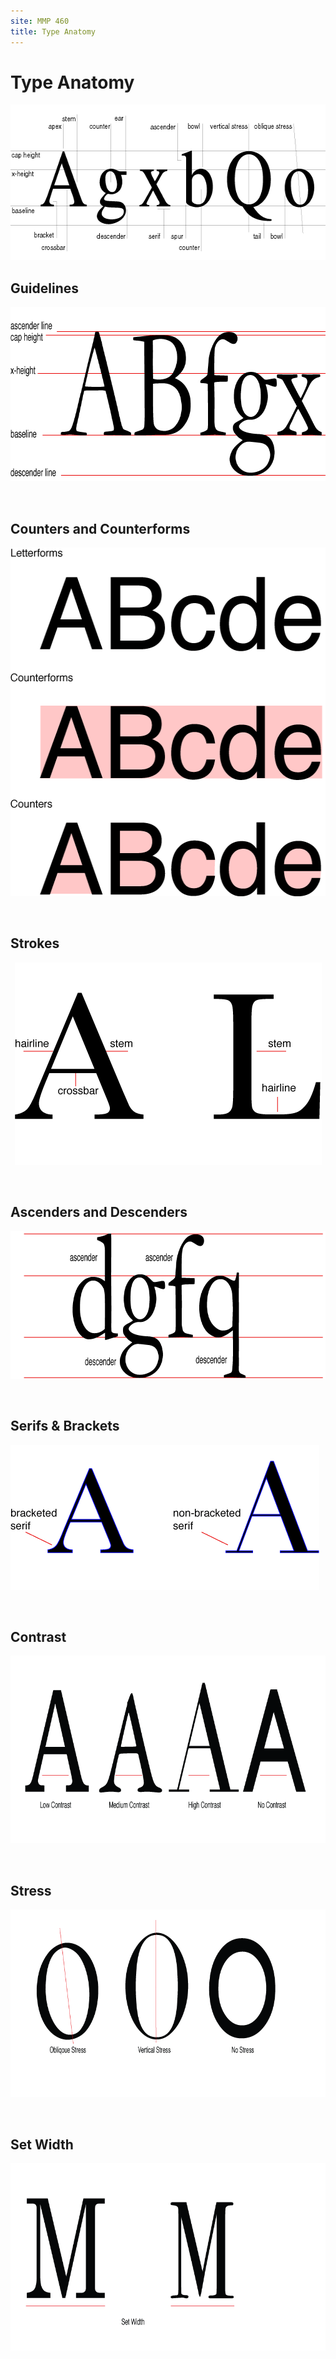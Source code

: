 ```yaml
---
site: MMP 460
title: Type Anatomy
---
```

<h1>Type Anatomy</h1>
<p align="center"><img src="anatomy.gif" width="617" height="249" /></p>
<h2>Guidelines</h2>
<p><img src="guidelines.gif" width="764" height="279" /></p>
<p>&nbsp;</p>

<h2>Counters and Counterforms</h2>
<p align="center"><img src="counters.gif" width="518" height="558" /></p>
<p>&nbsp;</p>

<h2>Strokes</h2>
<p align="center"><img src="strokes.gif" width="491" height="324" /></p>
<p>&nbsp;</p>

<h2>Ascenders and Descenders</h2>
<p align="center"><img src="ascenders.gif" width="796" height="236" /></p>
<p>&nbsp;</p>

<h2>Serifs &amp; Brackets</h2>
<p><img src="serif.gif" width="494" height="232" /></p>
<p>&nbsp;</p>

<h2>Contrast</h2>
<p align="center"><img src="contrast.gif" alt="contrast" width="800" height="300" /></p>
<p>&nbsp;</p>

<h2>Stress</h2>
<p><img src="stress.gif" width="800" height="300" /></p>
<p>&nbsp;</p>

<h2>Set Width</h2>
<p><img src="set-width.gif" width="800" height="300" /></p>
<p>&nbsp;</p>
<p>&nbsp;</p>

